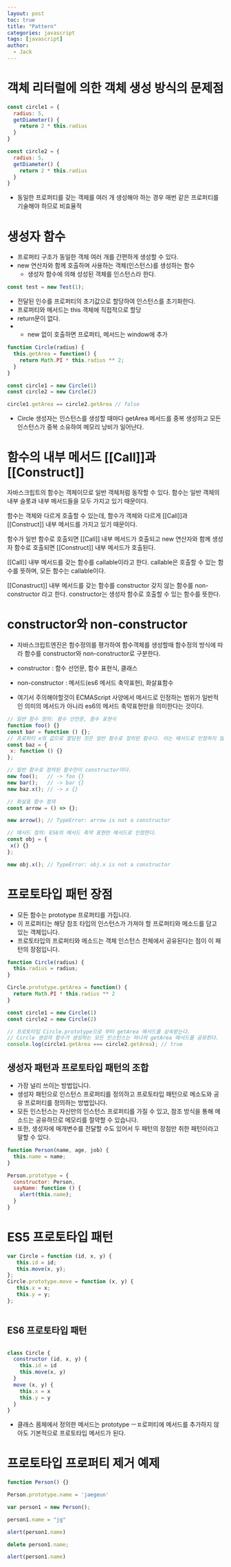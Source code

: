 ```yaml
---
layout: post
toc: true
title: "Pattern"
categories: javascript
tags: [javascript]
author:
  - Jack
---
```


# 객체 리터럴에 의한 객체 생성 방식의 문제점
```javascript
const circle1 = {
  radius: 5,
  getDiameter() {
    return 2 * this.radius
  }
}

const circle2 = {
  radius: 5,
  getDiameter() {
    return 2 * this.radius
  }
}
```  
* 동일한 프로퍼티를 갖는 객체를 여러 개 생성해야 하는 경우 매번 같은 프로퍼티를 기술해야 하므로 비효율적


# 생성자 함수
* 프로퍼티 구조가 동일한 객체 여러 개를 간편하게 생성할 수 있다.
* new 연산자와 함께 호출하며 사용하는 객체(인스턴스)를 생성하는 함수
  * 생성자 함수에 의해 성성된 객체를 인스턴스라 한다.

```javascript
const test = new Test(1);
```

* 전달된 인수를 프로퍼티의 초기값으로 할당하여 인스턴스를 초기화한다.
* 프로퍼티와 메서드는 this 객체에 직접적으로 할당
* return문이 없다.
* * new 없이 호출하면 프로퍼티, 메서드는 window에 추가

```javascript
function Circle(radius) {
  this.getArea = function() {
    return Math.PI * this.radius ** 2;
  }
}

const circle1 = new Circle(1)
const circle2 = new Circle(2)

circle1.getArea == circle2.getArea // false

```

* Circle 생성자는 인스턴스를 생성할 때마다 getArea 메서드를 중복 생성하고 모든 인스턴스가 중복 소유하여 메모리 낭비가 일어난다.


# 함수의 내부 메서드 [[Call]]과 [[Construct]]
자바스크립트의 함수는 객체이므로 일반 객체처럼 동작할 수 있다.
함수는 일반 객체의 내부 슬롯과 내부 메서드들을 모두 가지고 있기 때문이다.

함수는 객체와 다르게 호출할 수 있는데,
함수가 객체와 다르게 [[Call]]과 [[Construct]] 내부 메서드를 가지고 있기 때문이다.

함수가 일반 함수로 호출되면 [[Call]] 내부 메서드가 호출되고
new 연산자와 함께 생성자 함수로 호출되면 [[Construct]] 내부 메서드가 호출된다.

[[Call]] 내부 메서드를 갖는 함수를 callable이라고 한다.
callable은 호출할 수 있는 함수를 뜻하며, 모든 함수는 callable이다.

[[Conastruct]] 내부 메서드를 갖는 함수를 constructor
갖지 않는 함수를 non-constructor 라고 한다.
constructor는 생성자 함수로 호출할 수 있는 함수를 뜻한다.


# constructor와 non-constructor
* 자바스크립트엔진은 함수정의를 평가하여 함수객체를 생성할때 함수정의 방식에 따라 함수를 constructor와 non-constructor로 구분한다.

* constructor : 함수 선언문, 함수 표현식, 클래스
* non-constructor : 메서드(es6 메서드 축약표현), 화살표함수
* 여기서 주의해야할것이 ECMAScript 사양에서 메서드로 인정하는 범위가 일반적인 의미의 메서드가 아니라 es6의 메서드 축약표현만을 의미한다는 것이다.

```javascript
// 일반 함수 정의: 함수 선언문, 함수 표현식
function foo() {}
const bar = function () {};
// 프로퍼티 x의 값으로 할당된 것은 일반 함수로 정의된 함수다. 이는 메서드로 인정하지 않는다.
const baz = {
 x: function () {}
};

// 일반 함수로 정의된 함수만이 constructor이다.
new foo();   // -> foo {}
new bar();   // -> bar {}
new baz.x(); // -> x {}

// 화살표 함수 정의
const arrow = () => {};

new arrow(); // TypeError: arrow is not a constructor

// 메서드 정의: ES6의 메서드 축약 표현만 메서드로 인정한다.
const obj = {
 x() {}
};

new obj.x(); // TypeError: obj.x is not a constructor
```



# 프로토타입 패턴 장점
* 모든 함수는 prototype 프로퍼티를 가집니다.
* 이 프로퍼티는 해당 참조 타입의 인스턴스가 가져야 할 프로퍼티와 메소드를 담고 있는 객체입니다.
* 프로토타입의 프로퍼티와 메소드는 객체 인스턴스 전체에서 공유된다는 점이 이 패턴의 장점입니다.

```javascript
function Circle(radius) {
  this.radius = radius;
}

Circle.prototype.getArea = function() {
  return Math.PI * this.radius ** 2
}

const circle1 = new Circle(1)
const circle2 = new Circle(2)

// 프로토타입 Circle.prototype으로 부터 getArea 메서드를 상속받는다.
// Circle 생성자 함수가 생성하는 모든 인스턴스는 하나의 getArea 메서드를 공유한다.
console.log(circle1.getArea === circle2.getArea); // true
```


## 생성자 패턴과 프로토타입 패턴의 조합
* 가장 널리 쓰이는 방법입니다.
* 생성자 패턴으로 인스턴스 프로퍼티를 정의하고 프로토타입 패턴으로 메소도와 공유 프로퍼티를 정의하는 방법입니다.
* 모든 인스턴스는 자신만의 인스턴스 프로퍼티를 가질 수 있고, 참조 방식을 통해 메소드는 공유하므로 메모리를 절약할 수 있습니다.
* 또한, 생성자에 매개변수를 전달할 수도 있어서 두 패턴의 장점만 취한 패턴이라고 말할 수 있다.  
  
```javascript
function Person(name, age, job) {
  this.name = name;
}

Person.prototype = {
  constructor: Person,
  sayName: function () {
    alert(this.name);
  }
}
```


# ES5 프로토타입 패턴 
```javascript
var Circle = function (id, x, y) {
   this.id = id;
   this.move(x, y);
};
Circle.prototype.move = function (x, y) {
   this.x = x;
   this.y = y;
};
 
```  

## ES6 프로토타입 패턴
```javascript

class Circle {
  constructor (id, x, y) {
    this.id = id
    this.move(x, y)
  }
  move (x, y) {
    this.x = x
    this.y = y
  }
}
```

* 클래스 몸체에서 정의한 메서드는 prototype ㅡㅍ로퍼티에 메서드를 추가하지 않아도 기본적으로 프로토타입 메서드가 된다.

# 프로토타입 프로퍼티 제거 예제
```javascript
function Person() {}

Person.prototype.name = 'jaegeun'

var person1 = new Person();

person1.name = "jg"

alert(person1.name)

delete person1.name;

alert(person1.name)

```
